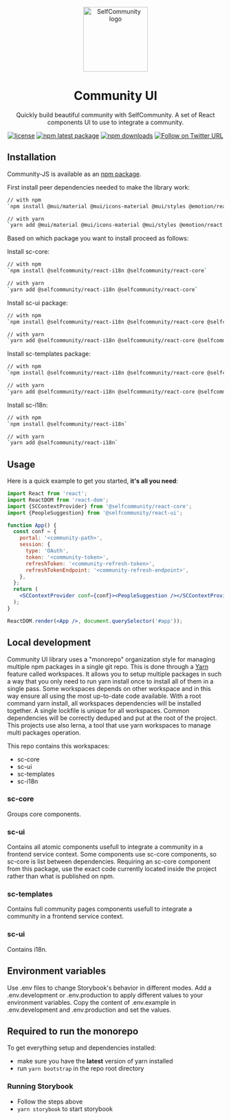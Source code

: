 <p align="center">
  <a href="https://www.selfcommunity.com/" rel="noopener" target="_blank">
    <img width="150" src="https://make.selfcommunity.com/assets/images/logo.png" alt="SelfCommunity logo">
  </a>
</p>

<h1 align="center">Community UI</h1>

<div align="center">

Quickly build beautiful community with SelfCommunity.
A set of React components UI to use to integrate a community.

[![license](https://img.shields.io/badge/license-MIT-blue.svg)](https://github.com/selfcommunity/community-js/blob/master/LICENSE)
[![npm latest package](https://img.shields.io/npm/v/@selfcommunity/react-ui/latest.svg)](https://www.npmjs.com/package/@selfcommunity/react-ui)
[![npm downloads](https://img.shields.io/npm/dm/@selfcommunity/react-ui.svg)](https://www.npmjs.com/package/@selfcommunity/react-ui)
[![Follow on Twitter URL](https://img.shields.io/twitter/url/https/twitter.com/community_self.svg?style=social&label=Follow%20%40SelfCommunity)](https://twitter.com/community_self)

</div>

## Installation

Community-JS is available as an [npm package](https://www.npmjs.com/package/@selfcommunity/react-ui).

First install peer dependencies needed to make the library work:

```sh
// with npm
`npm install @mui/material @mui/icons-material @mui/styles @emotion/react @emotion/styled react-intl`

// with yarn
`yarn add @mui/material @mui/icons-material @mui/styles @emotion/react @emotion/styled react-intl`
```

Based on which package you want to install proceed as follows:

Install sc-core:

```sh
// with npm
`npm install @selfcommunity/react-i18n @selfcommunity/react-core`

// with yarn
`yarn add @selfcommunity/react-i18n @selfcommunity/react-core`
```

Install sc-ui package:

```sh
// with npm
`npm install @selfcommunity/react-i18n @selfcommunity/react-core @selfcommunity/react-ui`

// with yarn
`yarn add @selfcommunity/react-i18n @selfcommunity/react-core @selfcommunity/react-ui`
```

Install sc-templates package:

```sh
// with npm
`npm install @selfcommunity/react-i18n @selfcommunity/react-core @selfcommunity/react-templates`

// with yarn
`yarn add @selfcommunity/react-i18n @selfcommunity/react-core @selfcommunity/react-templates`
```

Install sc-i18n:

```sh
// with npm
`npm install @selfcommunity/react-i18n`

// with yarn
`yarn add @selfcommunity/react-i18n`
```

## Usage

Here is a quick example to get you started, **it's all you need**:

```jsx
import React from 'react';
import ReactDOM from 'react-dom';
import {SCContextProvider} from '@selfcommunity/react-core';
import {PeopleSuggestion} from '@selfcommunity/react-ui';

function App() {
  const conf = {
    portal: '<community-path>',
    session: {
      type: 'OAuth',
      token: '<community-token>',
      refreshToken: '<community-refresh-token>',
      refreshTokenEndpoint: '<community-refresh-endpoint>',
    },
  };
  return (
    <SCContextProvider conf={conf}><PeopleSuggestion /></SCContextProvider>
  );
}

ReactDOM.render(<App />, document.querySelector('#app'));
```

## Local development

Community UI library uses a "monorepo" organization style for managing multiple npm packages in a single git repo.
This is done through a [Yarn](https://yarnpkg.com/en/) feature called workspaces.
It allows you to setup multiple packages in such a way that you only need to run yarn install once to install all of
them in a single pass. Some workspaces depends on other workspace and in this way ensure all using the most up-to-date
code available. With a root command yarn install, all workspaces dependencies will be installed together.
A single lockfile is unique for all workspaces. Common dependencies will be correctly deduped and put at the root of
the project.
This projects use also lerna, a tool that use yarn workspaces to manage multi packages operation.

This repo contains this workspaces:
- sc-core
- sc-ui
- sc-templates
- sc-i18n

### sc-core
Groups core components.

### sc-ui
Contains all atomic components usefull to integrate a community in a frontend service context.
Some components use sc-core components, so sc-core is list between dependencies.
Requiring an sc-core component from this package, use the exact code currently located inside the project rather than
what is published on npm.

### sc-templates
Contains full community pages components usefull to integrate a community in a frontend service context.

### sc-ui
Contains i18n.


## Environment variables
Use .env files to change Storybook's behavior in different modes.
Add a .env.development or .env.production to apply different values to your environment variables.
Copy the content of .env.example in .env.development and .env.production and set the values.

## Required to run the monorepo
To get everything setup and dependencies installed:

- make sure you have the **latest** version of yarn installed
- run `yarn bootstrap` in the repo root directory

### Running Storybook

- Follow the steps above
- `yarn storybook` to start storybook

[npm-image]: https://img.shields.io/npm/v/Community-JS.svg?style=flat-square
[npm-url]: https://npmjs.org/package/Community-JS
[downloads-image]: https://img.shields.io/npm/dm/Community-JS.svg?style=flat-square
[downloads-url]: https://npmjs.org/package/Community-JS

